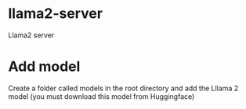 # llama2-server
Llama2 server

# Add model

Create a folder called models in the root directory and add the Lllama 2 model (you must download this model from Huggingface)